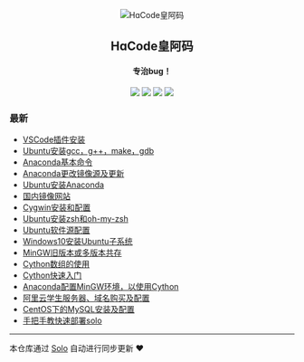 <p align="center"><img alt="HɑCode皇阿码" src="https://hacode.oss-cn-beijing.aliyuncs.com/oneblog/hacode.ico"></p><h2 align="center">
HɑCode皇阿码
</h2>

<h4 align="center">专治bug！</h4>
<p align="center"><a title="HɑCode皇阿码" target="_blank" href="https://github.com/ifir-wu/solo-blog"><img src="https://img.shields.io/github/last-commit/ifir-wu/solo-blog.svg?style=flat-square&color=FF9900"></a>
<a title="GitHub repo size in bytes" target="_blank" href="https://github.com/ifir-wu/solo-blog"><img src="https://img.shields.io/github/repo-size/ifir-wu/solo-blog.svg?style=flat-square"></a>
<a title="Solo Version" target="_blank" href="https://github.com/b3log/solo/releases"><img src="https://img.shields.io/badge/solo-3.6.5-f1e05a.svg?style=flat-square&color=blueviolet"></a>
<a title="Hits" target="_blank" href="https://github.com/b3log/hits"><img src="https://hits.b3log.org/ifir-wu/solo-blog.svg"></a></p>

### 最新

* [VSCode插件安装](https://www.hacode.ltd/articles/2019/09/25/1569351609054.html)
* [Ubuntu安装gcc，g++，make，gdb](https://www.hacode.ltd/articles/2019/09/10/1568127686957.html)
* [Anaconda基本命令](https://www.hacode.ltd/articles/2019/09/10/1568117511750.html)
* [Anaconda更改镜像源及更新](https://www.hacode.ltd/articles/2019/09/10/1568116203158.html)
* [Ubuntu安装Anaconda](https://www.hacode.ltd/articles/2019/09/10/1568115524895.html)
* [国内镜像网站](https://www.hacode.ltd/articles/2019/09/09/1568019546119.html)
* [Cygwin安装和配置](https://www.hacode.ltd/articles/2019/09/09/1568019356852.html)
* [Ubuntu安装zsh和oh-my-zsh](https://www.hacode.ltd/articles/2019/09/09/1568018087531.html)
* [Ubuntu软件源配置](https://www.hacode.ltd/articles/2019/09/09/1568017131072.html)
* [Windows10安装Ubuntu子系统](https://www.hacode.ltd/articles/2019/09/09/1568016856190.html)
* [MinGW旧版本或多版本共存](https://www.hacode.ltd/articles/2019/09/09/1568016203816.html)
* [Cython数组的使用](https://www.hacode.ltd/articles/2019/09/09/1568015810489.html)
* [Cython快速入门](https://www.hacode.ltd/articles/2019/09/09/1567992179932.html)
* [Anaconda配置MinGW环境，以使用Cython](https://www.hacode.ltd/articles/2019/09/09/1567991734272.html)
* [阿里云学生服务器、域名购买及配置](https://www.hacode.ltd/articles/2019/09/08/1567958120745.html)
* [CentOS下的MySQL安装及配置](https://www.hacode.ltd/articles/2019/09/08/1567957261818.html)
* [手把手教快速部署solo](https://www.hacode.ltd/solo)



---

本仓库通过 [Solo](https://github.com/b3log/solo) 自动进行同步更新 ❤️ 